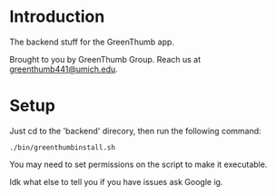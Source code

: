 # Introduction
The backend stuff for the GreenThumb app.

Brought to you by GreenThumb Group. Reach us at <greenthumb441@umich.edu>.

# Setup
Just cd to the 'backend' direcory, then run the following command:

`./bin/greenthumbinstall.sh`

You may need to set permissions on the script to make it executable.

Idk what else to tell you if you have issues ask Google ig.